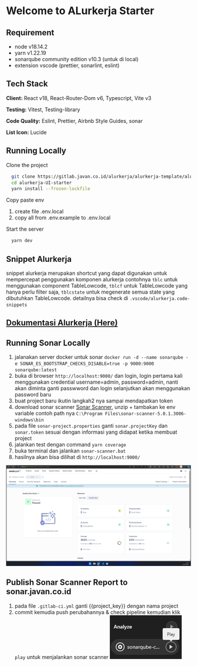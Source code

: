 # Welcome to ALurkerja Starter

## Requirement

- node v18.14.2
- yarn v1.22.19
- sonarqube community edition v10.3 (untuk di local)
- extension vscode (prettier, sonarlint, eslint)

## Tech Stack

**Client:** React v18, React-Router-Dom v6, Typescript, Vite v3

**Testing:** Vitest, Testing-library

**Code Quality:** Eslint, Prettier, Airbnb Style Guides, sonar

**List Icon:** Lucide

## Running Locally

Clone the project

```bash
  git clone https://gitlab.javan.co.id/alurkerja/alurkerja-template/alurkerja-UI-starter.git
  cd alurkerja-UI-starter
  yarn install --frozen-lockfile
```

Copy paste env

1. create file .env.local
2. copy all from .env.example to .env.local

Start the server

```bash
  yarn dev
```

## Snippet Alurkerja

snippet alurkerja merupakan shortcut yang dapat digunakan untuk mempercepat penggunakan komponen alurkerja contohnya `tblc` untuk menggunakan component TableLowcode, `tblcf` untuk TableLowcode yang hanya perlu filter saja, `tblcstate` untuk megenerate semua state yang dibutuhkan TableLowcode. detailnya bisa check di `.vscode/alurkerja.code-snippets`

## [Dokumentasi Alurkerja (Here)](https://alurkerja-docs.vercel.app)

## Running Sonar Locally

1. jalanakan server docker untuk sonar `docker run -d --name sonarqube -e SONAR_ES_BOOTSTRAP_CHECKS_DISABLE=true -p 9000:9000 sonarqube:latest`
2. buka di browser `http://localhost:9000/` dan login, login pertama kali menggunakan credential username=admin, password=admin, nanti akan diminta ganti passwword dan login selanjutkan akan menggunakan password baru
3. buat project baru ikutin langkah2 nya sampai mendapatkan token
4. download sonar scanner [Sonar Scanner](https://docs.sonarsource.com/sonarqube/latest/try-out-sonarqube), unzip + tambakan ke env variable contoh path nya `C:\Program Files\sonar-scanner-5.0.1.3006-windows\bin`
5. pada file `sonar-project.properties` ganti `sonar.projectKey` dan `sonar.token` sesuai dengan informasi yang didapat ketika membuat project
6. jalankan test dengan command `yarn coverage`
7. buka terminal dan jalankan `sonar-scanner.bat`
8. hasilnya akan bisa dilihat di `http://localhost:9000/`

![picture 0](images/7a2f3db461047efa02414b4da2731e6474fa661749a91d07be020baa0ac910b7.png)

## Publish Sonar Scanner Report to sonar.javan.co.id

1. pada file `.gitlab-ci.yml` ganti {{project_key}} dengan nama project
2. commit kemudia push perubahannya & check pipeline kemudian klik `play` untuk menjalankan sonar scanner
   ![picture 1](images/1cac49590e3ad5c72812d0247027c2c1eb1ce0f006cf29a2d49759c325a88773.png)
